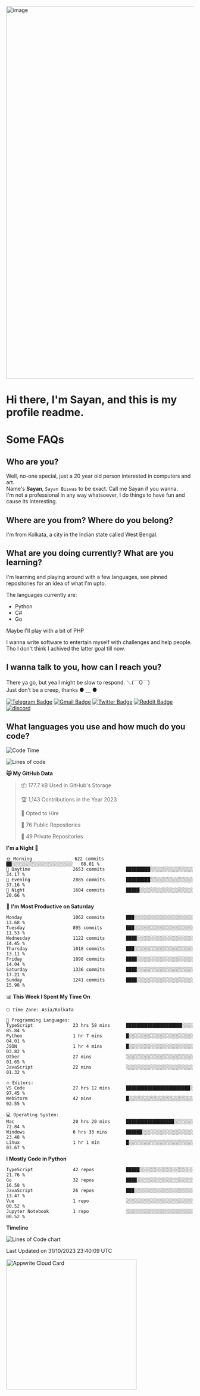 <img src="https://github.com/Dank-del/Dank-del/assets/63096193/045e227e-4ef3-4c82-82b9-d22540fc40f7" alt="image" width="1000"/>


# **Hi there, I'm Sayan, and this is my profile readme.**
<!--  [![Profile views](https://gpvc.arturio.dev/dank-del)](https://github.com/dank-del) -->
# Some FAQs

## **Who are you?**

Well, no-one special, just a 20 year old person interested in computers and art. \
Name's **Sayan**, `Sayan Biswas` to be exact. Call me Sayan if you wanna. \
I'm not a professional in any way whatsoever, I do things to have fun and cause its interesting.

## **Where are you from? Where do you belong?**

I'm from Kolkata, a city in the Indian state called West Bengal.

## **What are you doing currently? What are you learning?**

I'm learning and playing around with a few languages, see pinned repositories for an idea of what I'm upto.

The languages currently are:

- Python
- C#
- Go

Maybe I'll play with a bit of PHP

I wanna write software to entertain myself with challenges and help people. \
Tho I don't think I achived the latter goal till now.

<!--## **Eww, I see a weeb profile.**

Can't help it, it's the best way to hide my face on this account
> Why do people hate weebs .-.

## **Cool, what more interests you?**

My interests are quite, weird. They're scattered all over the place. \
I've been fascinated by music and have studied it since the age of 6, I've performed on stage and on air but yeah now I've been away from that. I specialize in key instruments. \
Another thing that interests me is Media Production, aka, working with audio, video and broadcasting media.

> I just like art in general. also feeds the reason of me being obsessed with Japanese drawings (⋟ ﹏ ⋞)-->

## **I wanna talk to you, how can I reach you?**

There ya go, but yea I might be slow to respond. ＼(￣O￣) \
Just don't be a creep, thanks ● ﹏ ●

[![Telegram Badge](https://img.shields.io/badge/-dank_as_fuck-1ca0f1?style=flat-square&logo=telegram&logoColor=white&link=https://t.me/dank_as_fuck)](https://t.me/dank_as_fuck)
[![Gmail Badge](https://img.shields.io/badge/-sayan@asia.com-c14438?style=flat-square&logo=Gmail&logoColor=white&link=mailto:sayan@asia.com)](mailto:sayan@asia.com)
[![Twitter Badge](https://img.shields.io/twitter/follow/TheDankDel?style=social)](https://twitter.com/TheDankDel)
[![Reddit Badge](https://img.shields.io/reddit/user-karma/combined/dank_as_fuck_?style=social)](https://www.reddit.com/user/dank_as_fuck_/)
[![discord](https://discord-md-badge.vercel.app/api/shield/506536929152466945?style=social)](https://discordapp.com/users/506536929152466945)

## **What languages you use and how much do you code?**

<!--START_SECTION:waka-->
![Code Time](http://img.shields.io/badge/Code%20Time-1%2C297%20hrs%2056%20mins-blue)

![Lines of code](https://img.shields.io/badge/From%20Hello%20World%20I%27ve%20Written-5.9%20million%20lines%20of%20code-blue)

**🐱 My GitHub Data** 

> 📦 177.7 kB Used in GitHub's Storage 
 > 
> 🏆 1,143 Contributions in the Year 2023
 > 
> 💼 Opted to Hire
 > 
> 📜 76 Public Repositories 
 > 
> 🔑 49 Private Repositories 
 > 
**I'm a Night 🦉** 

```text
🌞 Morning                622 commits         ██░░░░░░░░░░░░░░░░░░░░░░░   08.01 % 
🌆 Daytime                2653 commits        █████████░░░░░░░░░░░░░░░░   34.17 % 
🌃 Evening                2885 commits        █████████░░░░░░░░░░░░░░░░   37.16 % 
🌙 Night                  1604 commits        █████░░░░░░░░░░░░░░░░░░░░   20.66 % 
```
📅 **I'm Most Productive on Saturday** 

```text
Monday                   1062 commits        ███░░░░░░░░░░░░░░░░░░░░░░   13.68 % 
Tuesday                  895 commits         ███░░░░░░░░░░░░░░░░░░░░░░   11.53 % 
Wednesday                1122 commits        ████░░░░░░░░░░░░░░░░░░░░░   14.45 % 
Thursday                 1018 commits        ███░░░░░░░░░░░░░░░░░░░░░░   13.11 % 
Friday                   1090 commits        ████░░░░░░░░░░░░░░░░░░░░░   14.04 % 
Saturday                 1336 commits        ████░░░░░░░░░░░░░░░░░░░░░   17.21 % 
Sunday                   1241 commits        ████░░░░░░░░░░░░░░░░░░░░░   15.98 % 
```


📊 **This Week I Spent My Time On** 

```text
🕑︎ Time Zone: Asia/Kolkata

💬 Programming Languages: 
TypeScript               23 hrs 58 mins      █████████████████████░░░░   85.84 % 
Python                   1 hr 7 mins         █░░░░░░░░░░░░░░░░░░░░░░░░   04.01 % 
JSON                     1 hr 4 mins         █░░░░░░░░░░░░░░░░░░░░░░░░   03.82 % 
Other                    27 mins             ░░░░░░░░░░░░░░░░░░░░░░░░░   01.65 % 
JavaScript               22 mins             ░░░░░░░░░░░░░░░░░░░░░░░░░   01.32 % 

🔥 Editors: 
VS Code                  27 hrs 12 mins      ████████████████████████░   97.45 % 
WebStorm                 42 mins             █░░░░░░░░░░░░░░░░░░░░░░░░   02.55 % 

💻 Operating System: 
Mac                      20 hrs 20 mins      ██████████████████░░░░░░░   72.84 % 
Windows                  6 hrs 33 mins       ██████░░░░░░░░░░░░░░░░░░░   23.48 % 
Linux                    1 hr 1 min          █░░░░░░░░░░░░░░░░░░░░░░░░   03.67 % 
```

**I Mostly Code in Python** 

```text
TypeScript               42 repos            █████░░░░░░░░░░░░░░░░░░░░   21.76 % 
Go                       32 repos            ████░░░░░░░░░░░░░░░░░░░░░   16.58 % 
JavaScript               26 repos            ███░░░░░░░░░░░░░░░░░░░░░░   13.47 % 
Vue                      1 repo              ░░░░░░░░░░░░░░░░░░░░░░░░░   00.52 % 
Jupyter Notebook         1 repo              ░░░░░░░░░░░░░░░░░░░░░░░░░   00.52 % 
```



**Timeline**

![Lines of Code chart](https://raw.githubusercontent.com/Dank-del/Dank-del/main/assets/bar_graph.png)


 Last Updated on 31/10/2023 23:40:09 UTC
<!--END_SECTION:waka-->

<!--## **Can I stalk your spotify?**

Um sure.

![OwO Spotify](https://spotify-recently-played-readme.vercel.app/api?user=31fdrsslnr7nvq4ytqwtw7c4rxfm&count=5)-->

<a href="https://cloud.appwrite.io/card/64773257171d49803c27">
	<img width="350" src="https://cloud.appwrite.io/v1/cards/cloud?userId=64773257171d49803c27" alt="Appwrite Cloud Card" />
</a>
